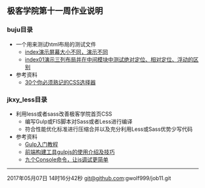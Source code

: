 
 ## 极客学院第十一周作业说明
### buju目录 
- 一个用来测试html布局的测试文件
   - [index演示屏幕大小不同，演示不同](https://github.com/gwolf999/job11/blob/master/buju/index.html)
   - [index01演示三列布局并在中间模块中测试绝对定位、相对定位、浮动的区别](https://github.com/gwolf999/job11/blob/master/buju/index01.html)
- 参考资料
  - [30个你必须熟记的CSS选择器](http://colobu.com/2015/03/10/the-30-css-selectors-you-must-memorize/) 
### jkxy_less目录
- 利用less或者sass改善极客学院首页CSS
  - 编写Gulp或FIS脚本对Sass或者Less进行编译
  - 符合性能优化标准进行压缩合并以及充分利用Less或Sass优势少写代码
- 参考资料
  - [Gulp入门教程](http://markpop.github.io/2014/09/17/Gulp%E5%85%A5%E9%97%A8%E6%95%99%E7%A8%8B/) 
  - [前端构建工具gulpjs的使用介绍及技巧](http://www.cnblogs.com/2050/p/4198792.html) 
  - [九个Console命令，让js调试更简单](https://github.com/dwqs/blog/issues/32)


----------
2017年05月07日 14时16分42秒
git@github.com:gwolf999/job11.git
